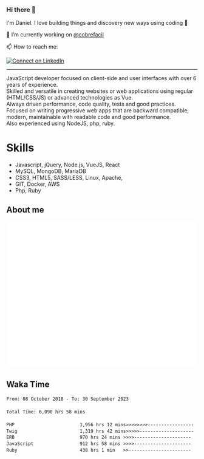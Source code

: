 ### Hi there 👋

I'm Daniel. I love building things and discovery new ways using coding :raised_hands: 

🔭 I’m currently working on [@cobrefacil](https://www.cobrefacil.com.br/)

📫 How to reach me:

[![Connect on LinkedIn](https://img.shields.io/badge/--linkedin?label=LinkedIn&logo=LinkedIn&style=social)](https://www.linkedin.com/in/daniel-cerverizzo/)

---

JavaScript developer focused on client-side and user interfaces with over 6 years of experience.  
Skilled and versatile in creating websites or web applications using regular (HTML/CSS/JS) or advanced technologies as Vue.  
Always driven performance, code quality, tests and good practices.  
 Focused on writing progressive web apps that are backward compatible, modern, maintainable with readable code and good performance.  
Also experienced using NodeJS, php, ruby. 


# Skills

 - Javascript, jQuery, Node.js, VueJS, React
 - MySQL, MongoDB, MariaDB    
 - CSS3, HTML5, SASS/LESS,  Linux, Apache,
 - GIT, Docker, AWS
 - Php, Ruby

## About me

![Metrics](/github-metrics.svg)

## Waka Time

<!--START_SECTION:waka-->

```txt
From: 08 October 2018 - To: 30 September 2023

Total Time: 6,090 hrs 58 mins

PHP                        1,956 hrs 12 mins>>>>>>>>-----------------   32.12 %
Twig                       1,319 hrs 42 mins>>>>>--------------------   21.67 %
ERB                        970 hrs 24 mins >>>>---------------------   15.93 %
JavaScript                 912 hrs 58 mins >>>>---------------------   14.99 %
Ruby                       438 hrs 1 min   >>-----------------------   07.19 %
```

<!--END_SECTION:waka-->

